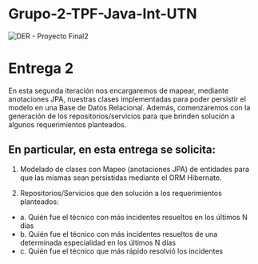 # Grupo-2-TPF-Java-Int-UTN


![DER - Proyecto Final2](https://github.com/silvina-riera/Grupo-2-TPF-Java-Int-UTN/assets/116129705/77b4e410-d067-4330-9c5d-6f2c19b9f0a3)

# Entrega 2
En esta segunda iteración nos encargaremos de mapear, mediante anotaciones JPA, nuestras
clases implementadas para poder persistir el modelo en una Base de Datos Relacional.
Además, comenzaremos con la generación de los repositorios/servicios para que brinden
solución a algunos requerimientos planteados.

## En particular, en esta entrega se solicita:

1. Modelado de clases con Mapeo (anotaciones JPA) de entidades para que las mismas sean persistidas mediante el ORM Hibernate.

2. Repositorios/Servicios que den solución a los requerimientos planteados:
* a. Quién fue el técnico con más incidentes resueltos en los últimos N días
* b. Quién fue el técnico con más incidentes resueltos de una determinada especialidad en los últimos N días
* c. Quién fue el técnico que más rápido resolvió los incidentes
